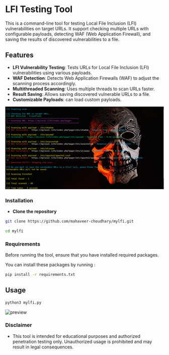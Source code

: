 # LFI Testing Tool

This is a command-line tool for testing Local File Inclusion (LFI) vulnerabilities on target URLs. It support checking multiple URLs with configurable payloads, detecting WAF (Web Application Firewall), and saving the results of discovered vulnerabilities to a file.

## Features 
- **LFI Vulnerability Testing**: Tests URLs for Local File Inclusion (LFI) vulnerabilities using various payloads.
- **WAF Detection**: Detects Web Application Firewalls (WAF) to adjust the scanning process accordingly.
- **Multithreaded Scanning**: Uses multiple threads to scan URLs faster.
- **Result Saving**: Allows saving discovered vulnerable URLs to a file.
- **Customizable Payloads**: can load custom payloads.

<img src="img/image.png" alt="mylfi" width="1000px">

### Installation 
- **Clone the repository**
```bash 
git clone https://github.com/mahaveer-choudhary/mylfi.git
```

```bash
cd mylfi
```
<!-- 
- **Install the required dependencies** 
```bash
pip install -r requirements.txt
``` -->

### Requirements 
Before running the tool, ensure that you have installed required packages.

You can install these packages by running : 

```bash 
pip install -r requirements.txt
```

## Usage

```bash
python3 mylfi.py
```

![preview](https://github.com/mahaveer-choudhary/mylfi/blob/main/img/preview.gif)


### Disclaimer

- This tool is intended for educational purposes and authorized penetration testing only. Unauthorized usage is prohibited and may result in legal consequences.
